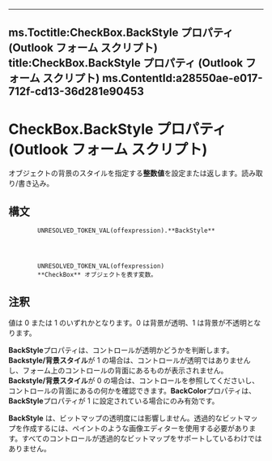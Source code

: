 

---
ms.Toctitle:CheckBox.BackStyle プロパティ (Outlook フォーム スクリプト)
title:CheckBox.BackStyle プロパティ (Outlook フォーム スクリプト)
ms.ContentId:a28550ae-e017-712f-cd13-36d281e90453
---
# CheckBox.BackStyle プロパティ (Outlook フォーム スクリプト)




オブジェクトの背景のスタイルを指定する**整数値**を設定または返します。読み取り/書き込み。

## 構文

            UNRESOLVED_TOKEN_VAL(offexpression).**BackStyle**




            UNRESOLVED_TOKEN_VAL(offexpression)
            **CheckBox** オブジェクトを表す変数。



## 注釈
値は 0 または 1 のいずれかとなります。0 は背景が透明、1 は背景が不透明となります。



**BackStyle**プロパティは、コントロールが透明かどうかを判断します。**Backstyle/背景スタイル**が 1 の場合は、コントロールが透明ではありませんし、フォーム上のコントロールの背面にあるものが表示されません。**Backstyle/背景スタイル**が 0 の場合は、コントロールを参照してくださいし、コントロールの背面にあるの何かを確認できます。**BackColor**プロパティは、 **BackStyle**プロパティが 1 に設定されている場合にのみ有効です。



**BackStyle** は、ビットマップの透明度には影響しません。透過的なビットマップを作成するには、ペイントのような画像エディターを使用する必要があります。すべてのコントロールが透過的なビットマップをサポートしているわけではありません。




